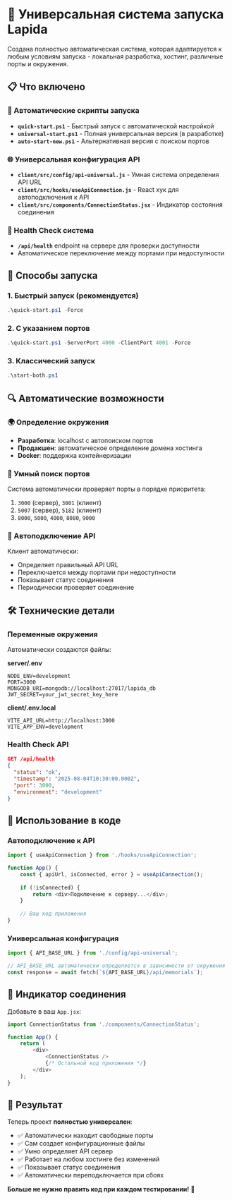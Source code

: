 # 🚀 Универсальная система запуска Lapida

Создана полностью автоматическая система, которая адаптируется к любым условиям запуска - локальная разработка, хостинг, различные порты и окружения.

## 📋 Что включено

### 🔧 Автоматические скрипты запуска
- **`quick-start.ps1`** - Быстрый запуск с автоматической настройкой
- **`universal-start.ps1`** - Полная универсальная версия (в разработке)
- **`auto-start-new.ps1`** - Альтернативная версия с поиском портов

### 🌐 Универсальная конфигурация API
- **`client/src/config/api-universal.js`** - Умная система определения API URL
- **`client/src/hooks/useApiConnection.js`** - React хук для автоподключения к API
- **`client/src/components/ConnectionStatus.jsx`** - Индикатор состояния соединения

### 🏥 Health Check система
- **`/api/health`** endpoint на сервере для проверки доступности
- Автоматическое переключение между портами при недоступности

## 🎯 Способы запуска

### 1. Быстрый запуск (рекомендуется)
```powershell
.\quick-start.ps1 -Force
```

### 2. С указанием портов
```powershell
.\quick-start.ps1 -ServerPort 4000 -ClientPort 4001 -Force
```

### 3. Классический запуск
```powershell
.\start-both.ps1
```

## 🔍 Автоматические возможности

### 🌍 Определение окружения
- **Разработка**: localhost с автопоиском портов
- **Продакшен**: автоматическое определение домена хостинга
- **Docker**: поддержка контейнеризации

### 🔌 Умный поиск портов
Система автоматически проверяет порты в порядке приоритета:
1. `3000` (сервер), `3001` (клиент)
2. `5007` (сервер), `5182` (клиент) 
3. `8000`, `5000`, `4000`, `8080`, `9000`

### 📡 Автоподключение API
Клиент автоматически:
- Определяет правильный API URL
- Переключается между портами при недоступности
- Показывает статус соединения
- Периодически проверяет соединение

## 🛠️ Технические детали

### Переменные окружения
Автоматически создаются файлы:

**server/.env**
```env
NODE_ENV=development
PORT=3000
MONGODB_URI=mongodb://localhost:27017/lapida_db
JWT_SECRET=your_jwt_secret_key_here
```

**client/.env.local**
```env
VITE_API_URL=http://localhost:3000
VITE_APP_ENV=development
```

### Health Check API
```json
GET /api/health
{
  "status": "ok",
  "timestamp": "2025-08-04T10:30:00.000Z",
  "port": 3000,
  "environment": "development"
}
```

## 🎨 Использование в коде

### Автоподключение к API
```javascript
import { useApiConnection } from './hooks/useApiConnection';

function App() {
    const { apiUrl, isConnected, error } = useApiConnection();
    
    if (!isConnected) {
        return <div>Подключение к серверу...</div>;
    }
    
    // Ваш код приложения
}
```

### Универсальная конфигурация
```javascript
import { API_BASE_URL } from './config/api-universal';

// API_BASE_URL автоматически определяется в зависимости от окружения
const response = await fetch(`${API_BASE_URL}/api/memorials`);
```

## 🚦 Индикатор соединения

Добавьте в ваш `App.jsx`:
```javascript
import ConnectionStatus from './components/ConnectionStatus';

function App() {
    return (
        <div>
            <ConnectionStatus />
            {/* Остальной код приложения */}
        </div>
    );
}
```

## 🎉 Результат

Теперь проект **полностью универсален**:
- ✅ Автоматически находит свободные порты
- ✅ Сам создает конфигурационные файлы  
- ✅ Умно определяет API сервер
- ✅ Работает на любом хостинге без изменений
- ✅ Показывает статус соединения
- ✅ Автоматически переподключается при сбоях

**Больше не нужно править код при каждом тестировании!** 🎯
